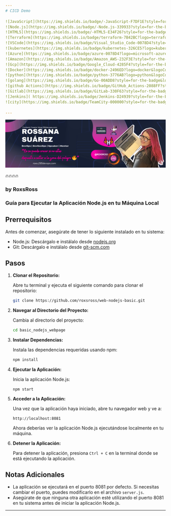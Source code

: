 ```yaml
---
# CICD Demo

![JavaScript](https://img.shields.io/badge/-JavaScript-F7DF1E?style=for-the-badge&logo=JavaScript&logoColor=black)
![Node.js](https://img.shields.io/badge/-Node.js-339933?style=for-the-badge&logo=node.js&logoColor=white)
![HTML5](https://img.shields.io/badge/-HTML5-E34F26?style=for-the-badge&logo=html5&logoColor=white)
![Terraform](https://img.shields.io/badge/terraform-7B42BC?logo=terraform&logoColor=white&style=for-the-badge)
![VSCode](https://img.shields.io/badge/Visual_Studio_Code-0078D4?style=for-the-badge&logo=visual%20studio%20code&logoColor=white)
![kubernetes](https://img.shields.io/badge/kubernetes-326CE5?logo=kubernetes&logoColor=white&style=for-the-badge)
![Azure](https://img.shields.io/badge/azure-0078D4?logo=microsoft-azure&logoColor=white&style=for-the-badge)
![Amazon](https://img.shields.io/badge/Amazon_AWS-232F3E?style=for-the-badge&logo=amazon-aws&logoColor=white)
![Gcp](https://img.shields.io/badge/Google_Cloud-4285F4?style=for-the-badge&logo=google-cloud&logoColor=white)
![Docker](https://img.shields.io/badge/docker-2496ED?logo=docker&logoColor=white&style=for-the-badge)
![python](https://img.shields.io/badge/python-3776AB?logo=python&logoColor=white&style=for-the-badge)
![golang](https://img.shields.io/badge/Go-00ADD8?style=for-the-badge&logo=go&logoColor=white)
![github Actions](https://img.shields.io/badge/GitHub_Actions-2088FF?style=for-the-badge&logo=github-actions&logoColor=white)
![Gitlab](https://img.shields.io/badge/GitLab-330F63?style=for-the-badge&logo=gitlab&logoColor=white)
![Jenkins](	https://img.shields.io/badge/Jenkins-D24939?style=for-the-badge&logo=Jenkins&logoColor=white)
![city](https://img.shields.io/badge/TeamCity-000000?style=for-the-badge&logo=TeamCity&logoColor=white)

---
```

![](https://github.com/roxsross/roxsross/blob/main/images/roxsross-banner-1.png)

🔥🔥🔥🔥

### by RoxsRoss


### Guía para Ejecutar la Aplicación Node.js en tu Máquina Local

## Prerrequisitos

Antes de comenzar, asegúrate de tener lo siguiente instalado en tu sistema:

- Node.js: Descárgalo e instálalo desde [nodejs.org](https://nodejs.org/)
- Git: Descárgalo e instálalo desde [git-scm.com](https://git-scm.com/)

## Pasos

1. **Clonar el Repositorio:**

   Abre tu terminal y ejecuta el siguiente comando para clonar el repositorio:

   ```bash
   git clone https://github.com/roxsross/web-nodejs-basic.git
   ```

2. **Navegar al Directorio del Proyecto:**

   Cambia al directorio del proyecto:

   ```bash
   cd basic_nodejs_webpage
   ```

3. **Instalar Dependencias:**

   Instala las dependencias requeridas usando npm:

   ```bash
   npm install
   ```

4. **Ejecutar la Aplicación:**

   Inicia la aplicación Node.js:

   ```bash
   npm start
   ```

5. **Acceder a la Aplicación:**

   Una vez que la aplicación haya iniciado, abre tu navegador web y ve a:

   ```
   http://localhost:8081
   ```

   Ahora deberías ver la aplicación Node.js ejecutándose localmente en tu máquina.

6. **Detener la Aplicación:**

   Para detener la aplicación, presiona `Ctrl + C` en la terminal donde se está ejecutando la aplicación.

## Notas Adicionales

- La aplicación se ejecutará en el puerto 8081 por defecto. Si necesitas cambiar el puerto, puedes modificarlo en el archivo `server.js`.
- Asegúrate de que ninguna otra aplicación esté utilizando el puerto 8081 en tu sistema antes de iniciar la aplicación Node.js.

---
